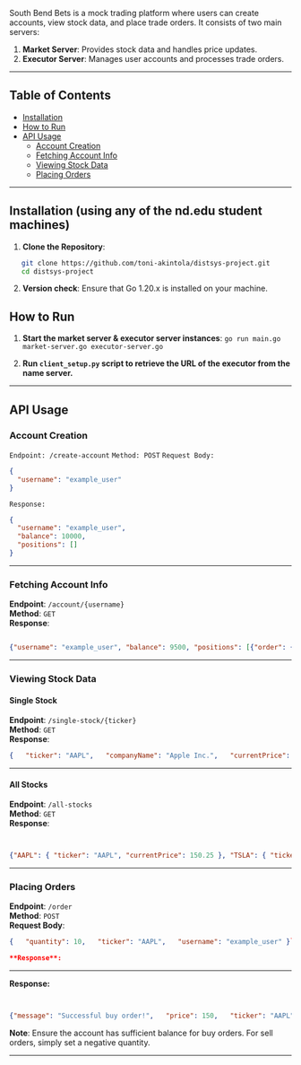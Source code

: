 South Bend Bets is a mock trading platform where users can create accounts, view stock data, and place trade orders. It consists of two main servers:
1. **Market Server**: Provides stock data and handles price updates.
2. **Executor Server**: Manages user accounts and processes trade orders.

---

## Table of Contents
- [Installation](#installation)
- [How to Run](#how-to-run)
- [API Usage](#api-usage)
  - [Account Creation](#account-creation)
  - [Fetching Account Info](#fetching-account-info)
  - [Viewing Stock Data](#viewing-stock-data)
  - [Placing Orders](#placing-orders)

---

## Installation (using any of the nd.edu student machines)

1. **Clone the Repository**:
```bash
   git clone https://github.com/toni-akintola/distsys-project.git
   cd distsys-project
```

2. **Version check**:
    Ensure that Go 1.20.x is installed on your machine.

## How to Run
1. **Start the market server & executor server instances**:
    `go run main.go market-server.go executor-server.go`

2. **Run `client_setup.py` script to retrieve the URL of the executor from the name server.**
---

## API Usage
### Account Creation
`Endpoint: /create-account`
`Method: POST`
`Request Body:`
```json
{
  "username": "example_user"
}
```

`Response:`
```json
{
  "username": "example_user",
  "balance": 10000,
  "positions": []
}
```
---

### Fetching Account Info

**Endpoint**: `/account/{username}`  
**Method**: `GET`  
**Response**:
```json

{"username": "example_user", "balance": 9500, "positions": [{"order": {"quantity": 10, "ticker": "AAPL", "username": "example_user"}, "price": 150}]}
```
---

### Viewing Stock Data

#### Single Stock

**Endpoint**: `/single-stock/{ticker}`  
**Method**: `GET`  
**Response**:

```json
{   "ticker": "AAPL",   "companyName": "Apple Inc.",   "currentPrice": 150.25,   "lastUpdated": "2024-12-11T10:00:00Z" }
```
---
#### All Stocks

**Endpoint**: `/all-stocks`  
**Method**: `GET`  
**Response**:
```json


{"AAPL": { "ticker": "AAPL", "currentPrice": 150.25 }, "TSLA": { "ticker": "TSLA", "currentPrice": 700.50 }...}
```

---

### Placing Orders

**Endpoint**: `/order`  
**Method**: `POST`  
**Request Body**:
```json
{   "quantity": 10,   "ticker": "AAPL",   "username": "example_user" }`

**Response**:
```
---
**Response:**
```json


{"message": "Successful buy order!",   "price": 150,   "ticker": "AAPL",   "quantity": 10}
```

**Note**: Ensure the account has sufficient balance for buy orders. For sell orders, simply set a negative quantity. 

---
